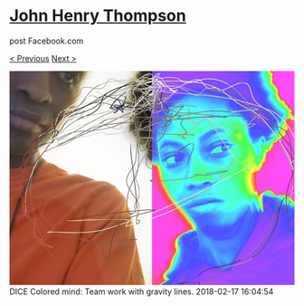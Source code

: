 # [John Henry Thompson](../README.md)
post Facebook.com

[< Previous](2018-02-18-2.md) [Next >](2018-02-17-2.md)

[![](../media/2018-02-17/Timeline-Photos-DICE-Colored-mind-Team-work-with-gravity-lines.jpg)](../README.md)
DICE Colored mind: Team work with gravity lines.
2018-02-17 16:04:54